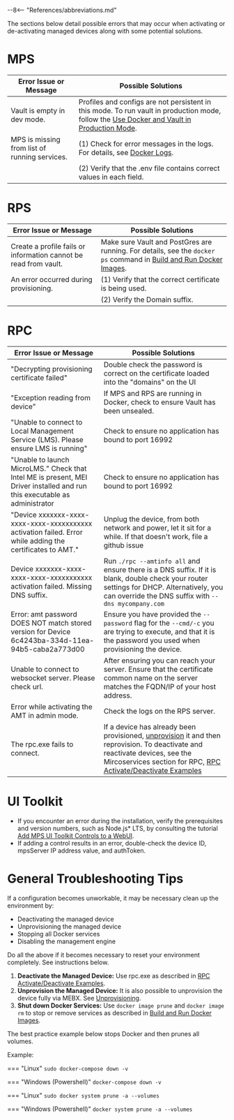 --8<-- "References/abbreviations.md"

The sections below detail possible errors that may occur when activating or de-activating managed devices along with some potential solutions.

# MPS

| Error Issue or Message | Possible Solutions |
| ------------- | ------------------ |
| Vault is empty in dev mode. | Profiles and configs are not persistent in this mode. To run vault in production mode, follow the [Use Docker and Vault in Production Mode](../../Docker/dockerLocal_prodVault.md).|
|MPS is missing from list of running services. | (1) Check for error messages in the logs. For details, see [Docker Logs](../overview.md#Dockerlogs). |
| | (2) Verify that the .env file contains correct values in each field.|

# RPS

| Error Issue or Message | Possible Solutions |
| ------------- | ------------------ |
| Create a profile fails or information cannot be read from vault. | Make sure Vault and PostGres are running. For details, see the `docker ps` command in [Build and Run Docker Images](../../Docker/dockerLocal.md#Builddockerimages).|
| An error occurred during provisioning. | (1) Verify that the correct certificate is being used. |
|  | (2) Verify the Domain suffix. |



# RPC

| Error Issue or Message | Possible Solutions |
| ------------- | ------------------ |
| "Decrypting provisioning certificate failed"| Double check the password is correct on the certificate loaded into the "domains" on the UI | 
| "Exception reading from device"  | If MPS and RPS are running in Docker, check to ensure Vault has been unsealed. |
| "Unable to connect to Local Management Service (LMS). Please ensure LMS is running" | Check to ensure no application has bound to port 16992 |
| "Unable to launch MicroLMS." Check that Intel ME is present, MEI Driver installed and run this executable as administrator | Check to ensure no application has bound to port 16992 |
| "Device xxxxxxx-xxxx-xxxx-xxxx-xxxxxxxxxxx activation failed. Error while adding the certificates to AMT."  | Unplug the device, from both network and power, let it sit for a while. If that doesn't work, file a github issue | 
| Device xxxxxxx-xxxx-xxxx-xxxx-xxxxxxxxxxx activation failed. Missing DNS suffix. | Run `./rpc --amtinfo all` and ensure there is a DNS suffix. If it is blank, double check your router settings for DHCP. Alternatively, you can override the DNS suffix with `--dns mycompany.com` | 
| Error: amt password DOES NOT match stored version for Device 6c4243ba-334d-11ea-94b5-caba2a773d00 | Ensure you have provided the `--password` flag for the `--cmd/-c` you are trying to execute, and that it is the password you used when provisioning the device. |
| Unable to connect to websocket server. Please check url. | After ensuring you can reach your server. Ensure that the certificate common name on the server matches the FQDN/IP of your host address. |
| Error while activating the AMT in admin mode. | Check the logs on the RPS server. | 
| The rpc.exe fails to connect. | If a device has already been provisioned, [unprovision](../../Topics/MEBX/unprovision.md) it and then reprovision. To deactivate and reactivate devices, see the Mircoservices section for RPC, [RPC Activate/Deactivate Examples](commandsRPC.md) | 

# UI Toolkit
- If you encounter an error during the installation, verify the prerequisites and version numbers, such as Node.js* LTS, by consulting the tutorial [Add MPS UI Toolkit Controls to a WebUI](../../Tutorials/uitoolkit.md). 
- If adding a control results in an error, double-check the device ID, mpsServer IP address value, and authToken.

# General Troubleshooting Tips

If a configuration becomes unworkable, it may be necessary clean up the environment by:

- Deactivating the managed device
- Unprovisioning the managed device
- Stopping all Docker services
- Disabling the management engine

Do all the above if it becomes necessary to reset your environment completely. See instructions below.

1. **Deactivate the Managed Device:** Use rpc.exe as described in [RPC Activate/Deactivate Examples](commandsRPC.md#RPCexamples). 
2. **Unprovision the Managed Device:** It is also possible to unprovision the device fully via MEBX. See [Unprovisioning](../../Topics/MEBX/unprovision.md).
3. **Shut down Docker Services:** Use `docker image prune` and `docker image rm` to stop or remove services as described in [Build and Run Docker Images](../../Docker/dockerLocal.md#Builddockerimages).

The best practice example below stops Docker and then prunes all volumes. 

Example:

   === "Linux"
       ```
       sudo docker-compose down -v
       ```
    
   === "Windows (Powershell)"
       ```
       docker-compose down -v
       ```

 === "Linux"
       ```
       sudo docker system prune -a --volumes
       ```
    
   === "Windows (Powershell)"
       ```
       docker system prune -a --volumes
       ```


